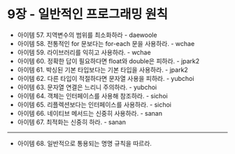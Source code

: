 # 9장 - 일반적인 프로그래밍 원칙

- 아이템 57. 지역변수의 범위를 최소화하라 - daewoole
- 아이템 58. 전통적인 for 문보다는 for-each 문을 사용하라. - wchae
- 아이템 59. 라이브러리를 익히고 사용하라. - wchae
- 아이템 60. 정확한 답이 필요하다면 float와 double은 피하라. - jpark2
- 아이템 61. 박싱된 기본 타입보다는 기본 타입을 사용하라. - jpark2
- 아이템 62. 다른 타입이 적절하다면 문자열 사용을 피하라. - yubchoi
- 아이템 63. 문자열 연결은 느리니 주의하라. - yubchoi
- 아이템 64. 객체는 인터페이스를 사용해 참조하라. - sichoi
- 아이템 65. 리플렉션보다는 인터페이스를 사용하라. - sichoi
- 아이템 66. 네이티브 메서드는 신중히 사용하라. - sanan
- 아이템 67. 최적화는 신중히 하라. - sanan
---
- 아이템 68. 일반적으로 통용되는 명명 규칙을 따르라.
